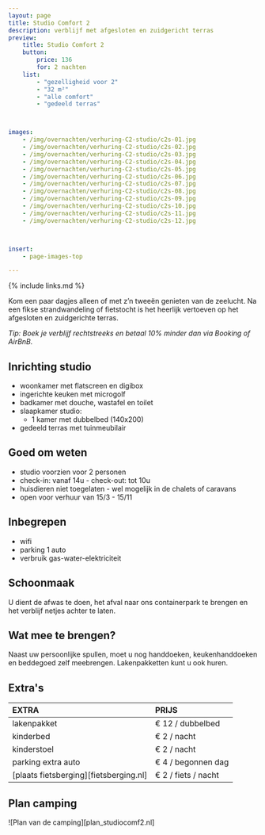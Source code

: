 ```yaml
---
layout: page
title: Studio Comfort 2
description: verblijf met afgesloten en zuidgericht terras
preview:
    title: Studio Comfort 2
    button:
        price: 136
        for: 2 nachten
    list:
        - "gezelligheid voor 2"
        - "32 m²"
        - "alle comfort"
        - "gedeeld terras"



images:
    - /img/overnachten/verhuring-C2-studio/c2s-01.jpg
    - /img/overnachten/verhuring-C2-studio/c2s-02.jpg
    - /img/overnachten/verhuring-C2-studio/c2s-03.jpg
    - /img/overnachten/verhuring-C2-studio/c2s-04.jpg
    - /img/overnachten/verhuring-C2-studio/c2s-05.jpg
    - /img/overnachten/verhuring-C2-studio/c2s-06.jpg
    - /img/overnachten/verhuring-C2-studio/c2s-07.jpg
    - /img/overnachten/verhuring-C2-studio/c2s-08.jpg
    - /img/overnachten/verhuring-C2-studio/c2s-09.jpg
    - /img/overnachten/verhuring-C2-studio/c2s-10.jpg
    - /img/overnachten/verhuring-C2-studio/c2s-11.jpg
    - /img/overnachten/verhuring-C2-studio/c2s-12.jpg



insert:
    - page-images-top

---
```


{% include links.md %}

Kom een paar dagjes alleen of met z’n tweeën genieten van de zeelucht. Na een fikse strandwandeling of fietstocht  is het heerlijk vertoeven op het afgesloten en zuidgerichte terras.

*Tip: Boek je verblijf rechtstreeks en betaal 10% minder dan via Booking of AirBnB.*

## Inrichting studio

- woonkamer met flatscreen en digibox
- ingerichte keuken met microgolf
- badkamer met douche, wastafel en toilet
- slaapkamer studio:
    - 1 kamer met dubbelbed (140x200)
- gedeeld terras met tuinmeubilair

## Goed om weten

- studio voorzien voor 2 personen
- check-in: vanaf 14u - check-out: tot 10u
- huisdieren niet toegelaten - wel mogelijk in de chalets of caravans
- open voor verhuur van 15/3 - 15/11


## Inbegrepen
- wifi
- parking 1 auto
- verbruik gas-water-elektriciteit


## Schoonmaak
U dient de afwas te doen, het afval naar ons containerpark te brengen en het verblijf netjes achter te laten.


## Wat mee te brengen?
Naast uw persoonlijke spullen, moet u nog handdoeken, keukenhanddoeken en beddegoed zelf meebrengen.
Lakenpakketten kunt u ook huren.


## Extra's

EXTRA               | PRIJS
:-------------------|:-----------|
lakenpakket         | € 12 / dubbelbed
kinderbed           | € 2 / nacht
kinderstoel         | € 2 / nacht
parking extra auto  | € 4 / begonnen dag
[plaats fietsberging][fietsberging.nl]| € 2 / fiets / nacht

## Plan camping

![Plan van de camping][plan_studiocomf2.nl]
